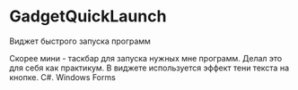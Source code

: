 # GadgetQuickLaunch
Виджет быстрого запуска программ

Скорее мини - таскбар для запуска нужных мне программ. Делал это для себя как практикум. 
В виджете используется эффект тени текста на кнопке. 
C#. Windows Forms
